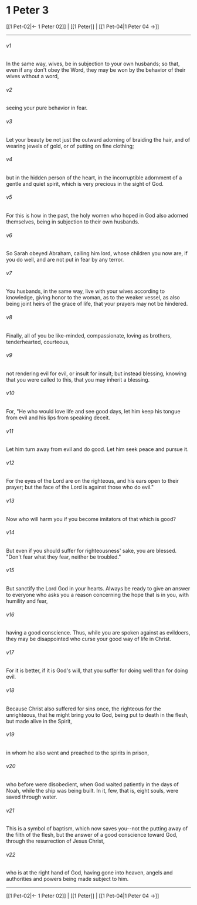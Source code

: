 # 1 Peter 3

[[1 Pet-02|← 1 Peter 02]] | [[1 Peter]] | [[1 Pet-04|1 Peter 04 →]]
***



###### v1 
In the same way, wives, be in subjection to your own husbands; so that, even if any don't obey the Word, they may be won by the behavior of their wives without a word, 

###### v2 
seeing your pure behavior in fear. 

###### v3 
Let your beauty be not just the outward adorning of braiding the hair, and of wearing jewels of gold, or of putting on fine clothing; 

###### v4 
but in the hidden person of the heart, in the incorruptible adornment of a gentle and quiet spirit, which is very precious in the sight of God. 

###### v5 
For this is how in the past, the holy women who hoped in God also adorned themselves, being in subjection to their own husbands. 

###### v6 
So Sarah obeyed Abraham, calling him lord, whose children you now are, if you do well, and are not put in fear by any terror. 

###### v7 
You husbands, in the same way, live with your wives according to knowledge, giving honor to the woman, as to the weaker vessel, as also being joint heirs of the grace of life, that your prayers may not be hindered. 

###### v8 
Finally, all of you be like-minded, compassionate, loving as brothers, tenderhearted, courteous, 

###### v9 
not rendering evil for evil, or insult for insult; but instead blessing, knowing that you were called to this, that you may inherit a blessing. 

###### v10 
For, "He who would love life and see good days, let him keep his tongue from evil and his lips from speaking deceit. 

###### v11 
Let him turn away from evil and do good. Let him seek peace and pursue it. 

###### v12 
For the eyes of the Lord are on the righteous, and his ears open to their prayer; but the face of the Lord is against those who do evil." 

###### v13 
Now who will harm you if you become imitators of that which is good? 

###### v14 
But even if you should suffer for righteousness' sake, you are blessed. "Don't fear what they fear, neither be troubled." 

###### v15 
But sanctify the Lord God in your hearts. Always be ready to give an answer to everyone who asks you a reason concerning the hope that is in you, with humility and fear, 

###### v16 
having a good conscience. Thus, while you are spoken against as evildoers, they may be disappointed who curse your good way of life in Christ. 

###### v17 
For it is better, if it is God's will, that you suffer for doing well than for doing evil. 

###### v18 
Because Christ also suffered for sins once, the righteous for the unrighteous, that he might bring you to God, being put to death in the flesh, but made alive in the Spirit, 

###### v19 
in whom he also went and preached to the spirits in prison, 

###### v20 
who before were disobedient, when God waited patiently in the days of Noah, while the ship was being built. In it, few, that is, eight souls, were saved through water. 

###### v21 
This is a symbol of baptism, which now saves you--not the putting away of the filth of the flesh, but the answer of a good conscience toward God, through the resurrection of Jesus Christ, 

###### v22 
who is at the right hand of God, having gone into heaven, angels and authorities and powers being made subject to him.

***
[[1 Pet-02|← 1 Peter 02]] | [[1 Peter]] | [[1 Pet-04|1 Peter 04 →]]
